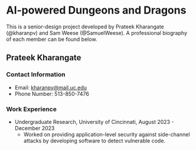 # AI-powered Dungeons and Dragons

This is a senior-design project developed by Prateek Kharangate (@kharanpv) and Sam Weese (@SamuelWeese). A professional biography of each member can be found below.

## Prateek Kharangate

### Contact Information

- Email: kharanpv@mail.uc.edu
- Phone Number: 513-850-7476

### Work Experience

- Undergraduate Research, University of Cincinnati, August 2023 - December 2023
  - Worked on providing application-level security against side-channel attacks by developing software to detect vulnerable code.
